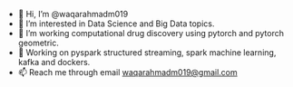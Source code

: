 - 👋 Hi, I’m @waqarahmadm019
- 👀 I’m interested in Data Science and Big Data topics.
- 🌱 I’m working computational drug discovery using pytorch and pytorch geometric.
- 💞️ Working on pyspark structured streaming, spark machine learning, kafka and dockers.
- 📫 Reach me through email waqarahmadm019@gmail.com

<!---
waqarahmadm019/waqarahmadm019 is a ✨ special ✨ repository because its `README.md` (this file) appears on your GitHub profile.
You can click the Preview link to take a look at your changes.
--->
